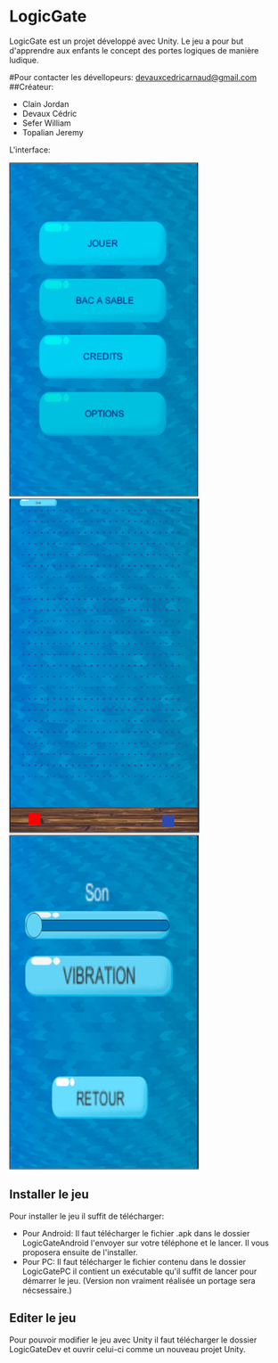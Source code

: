 # LogicGate
LogicGate est un projet développé avec Unity. Le jeu a pour but d'apprendre aux enfants 
le concept des portes logiques de manière ludique.

#Pour contacter les dévellopeurs: devauxcedricarnaud@gmail.com
##Créateur:
* Clain Jordan
* Devaux Cédric
* Sefer William
* Topalian Jeremy

L'interface:

![](.menu.png)
![](.jeu.PNG)
![](.options.PNG)
   
## Installer le jeu
Pour installer le jeu il suffit de télécharger:
* Pour Android: Il faut télécharger le fichier .apk dans le dossier LogicGateAndroid l'envoyer sur votre téléphone et le lancer. Il vous proposera ensuite de l'installer.
* Pour PC: Il faut télécharger le fichier contenu dans le dossier LogicGatePC il contient un exécutable qu'il suffit de lancer pour démarrer le jeu. (Version non vraiment réalisée un portage sera nécsessaire.)

## Editer le jeu
Pour pouvoir modifier le jeu avec Unity il faut télécharger le dossier LogicGateDev et ouvrir celui-ci comme un nouveau projet Unity.
